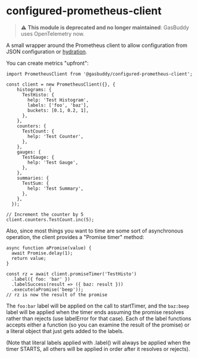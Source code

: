 configured-prometheus-client
==========================

> :warning: **This module is deprecated and no longer maintained**: GasBuddy uses OpenTelemetry now.


A small wrapper around the Prometheus client to allow configuration from JSON configuration or [hydration](https://github.com/gas-buddy/hydration).

You can create metrics "upfront":

```
import PrometheusClient from '@gasbuddy/configured-prometheus-client';

const client = new PrometheusClient({}, {
    histograms: {
      TestHisto: {
        help: 'Test Histogram',
        labels: ['foo', 'baz'],
        buckets: [0.1, 0.2, 1],
      },
    },
    counters: {
      TestCount: {
        help: 'Test Counter',
      },
    },
    gauges: {
      TestGauge: {
        help: 'Test Gauge',
      },
    },
    summaries: {
      TestSum: {
        help: 'Test Summary',
      },
    },
  });

// Increment the counter by 5
client.counters.TestCount.inc(5);
```

Also, since most things you want to time are some sort of asynchronous
operation, the client provides a "Promise timer" method:

```
async function aPromise(value) {
  await Promise.delay(1);
  return value;
}

const rz = await client.promiseTimer('TestHisto')
  .label({ foo: 'bar' })
  .labelSuccess(result => ({ baz: result }))
  .execute(aPromise('beep'));
// rz is now the result of the promise
```

The `foo:bar` label will be applied on the call to startTimer, and the
`baz:beep` label will be applied when the timer ends assuming the promise
resolves rather than rejects (use labelError for that case). Each of the
label functions accepts either a function (so you can examine the result of
the promise) or a literal object that just gets added to the labels.

(Note that literal labels applied with .label() will always be applied
when the timer STARTS, all others will be applied in order after it resolves or rejects).
